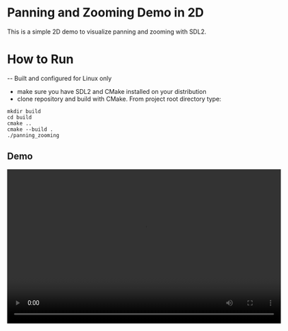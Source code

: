 # Panning and Zooming Demo in 2D 
This is a simple 2D demo to visualize panning and zooming with SDL2.

# How to Run

-- Built and configured for Linux only
- make sure you have SDL2 and CMake installed on your distribution
- clone repository and build with CMake. From project root directory type:
```
mkdir build
cd build
cmake ..
cmake --build .
./panning_zooming
```

## Demo
<video width="640" height="360" controls>
  <source src="./demo.mp4" type="video/mp4">
</video>
